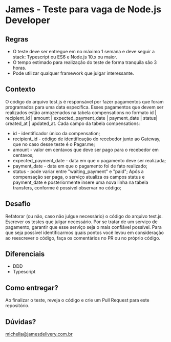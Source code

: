# James - Teste para vaga de Node.js Developer

## Regras

 - O teste deve ser entregue em no máximo 1 semana e deve seguir a stack: Typescript ou ES6 e Node.js 10.x ou maior.
 - O tempo estimado para realização do teste de forma tranquila são 3 horas.
 - Pode utilizar qualquer framework que julgar interessante.

## Contexto

O código do arquivo test.js é responsável por fazer pagamentos que foram programados para uma data específica. Esses pagamentos que devem ser realizados estão armazenados na tabela compensations no formato id | recipient_id | amount | expected_payment_date | payment_date | status| created_at | updated_at.
Cada campo da tabela compensations:
* id - identificador único da compensation;
* recipient_id - código de identificação do recebedor junto ao Gateway, que no caso desse teste é o Pagar.me;
* amount - valor em centavos que deve ser pago para o recebedor em centavos;
* expected_payment_date - data em que o pagamento deve ser realizada; 
* payment_date - data em que o pagamento foi de fato realizado;
* status - pode variar entre "waiting_payment" e "paid";
Após a compensação ser paga, o serviço atualiza os campos status e payment_date e posteriormente insere uma nova linha na tabela transfers, conforme é possível observar no código;

## Desafio

Refatorar (ou não, caso não julgue necessário) o código do arquivo test.js. 
Escrever os testes que julgar necessário. 
Por se tratar de um serviço de pagamento, garantir que esse serviço seja o mais confiável possível. 
Para que seja possível identificarmos quais pontos você levou em consideração ao reescrever o código, faça os comentários no PR ou no próprio código.

## Diferenciais
 - DDD
 - Typescript

## Como entregar?

Ao finalizar o teste, reveja o código e crie um Pull Request para este repositório.

## Dúvidas?

michella@jamesdelivery.com.br
